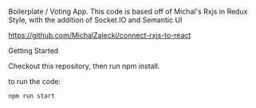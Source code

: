 Boilerplate / Voting App.
This code is based off of Michal's Rxjs in Redux Style, with the addition of Socket.IO and Semantic UI

https://github.com/MichalZalecki/connect-rxjs-to-react


Getting Started

Checkout this repository, then run npm install.

to run the code:

```
npm run start

```

